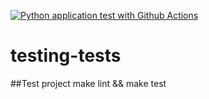 [![Python application test with Github Actions](https://github.com/LilaKelland/testing-tests/actions/workflows/main.yml/badge.svg)](https://github.com/LilaKelland/testing-tests/actions/workflows/main.yml)

# testing-tests

##Test project
make lint && make test
